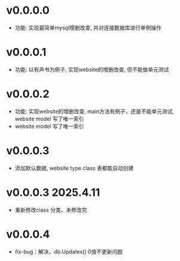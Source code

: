 # v0.0.0.0 
- 功能: 实现最简单mysql增删改查, 并对连接数据库进行单例操作

# v0.0.0.1
- 功能: 以有声书为例子, 实现website的增删改查, 但不能做单元测试

# v0.0.0.2
- 功能: 实现website的增删改查, main方法有例子，还是不能单元测试, website model 写了唯一索引
- website model 写了唯一索引

# v0.0.0.3
- 添加默认数据, website type class 表都能自动创建

# v0.0.0.3 2025.4.11
- 重新修改class 分类，未修改完

# v0.0.0.4
- fix-bug：解决，db.Updates() 0值不更新问题